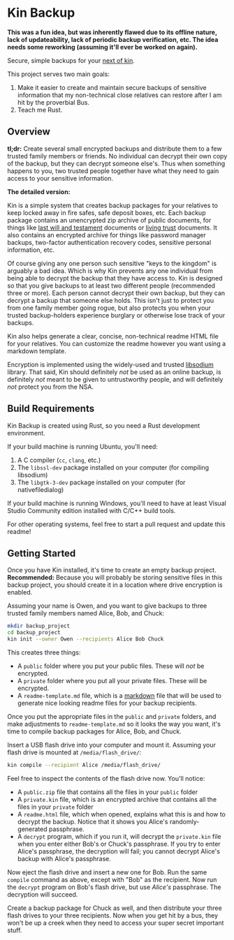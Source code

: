 Kin Backup
==========

**This was a fun idea, but was inherently flawed due to its offline nature, lack of updateability, lack of periodic backup verification, etc. The idea needs some reworking (assuming it'll ever be worked on again).**

Secure, simple backups for your [next of kin](https://en.wikipedia.org/wiki/Next_of_kin).

This project serves two main goals:

1. Make it easier to create and maintain secure backups of sensitive information that my non-technical close relatives can restore after I am hit by the proverbial Bus.
2. Teach me Rust.

Overview
--------

**tl;dr:** Create several small encrypted backups and distribute them to a few trusted family members or friends. No individual can decrypt their own copy of the backup, but they can decrypt someone else's. Thus when something happens to you, two trusted people together have what they need to gain access to your sensitive information.

**The detailed version:**

Kin is a simple system that creates backup packages for your relatives to keep locked away in fire safes, safe deposit boxes, etc. Each backup package contains an unencrypted zip archive of public documents, for things like [last will and testament](https://en.wikipedia.org/wiki/Will_and_testament) documents or [living trust](https://en.wikipedia.org/wiki/Trust_law) documents. It also contains an encrypted archive for things like password manager backups, two-factor authentication recovery codes, sensitive personal information, etc.

Of course giving any one person such sensitive "keys to the kingdom" is arguably a bad idea. Which is why Kin prevents any one individual from being able to decrypt the backup that they have access to. Kin is designed so that you give backups to at least two different people (recommended three or more). Each person cannot decrypt their own backup, but they can decrypt a backup that someone else holds. This isn't just to protect you from one family member going rogue, but also protects you when your trusted backup-holders experience burglary or otherwise lose track of your backups.

Kin also helps generate a clear, concise, non-technical readme HTML file for your relatives. You can customize the readme however you want using a markdown template.

Encryption is implemented using the widely-used and trusted [libsodium](https://download.libsodium.org/doc/) library. That said, Kin should definitely _not_ be used as an online backup, is definitely _not_ meant to be given to untrustworthy people, and will definitely _not_ protect you from the NSA.

Build Requirements
------------------

Kin Backup is created using Rust, so you need a Rust development environment.

If your build machine is running Ubuntu, you'll need:

1. A C compiler (`cc`, `clang`, etc.)
2. The `libssl-dev` package installed on your computer (for compiling libsodium)
3. The `libgtk-3-dev` package installed on your computer (for nativefiledialog)

If your build machine is running Windows, you'll need to have at least Visual Studio Community edition installed with C/C++ build tools.

For other operating systems, feel free to start a pull request and update this readme!

Getting Started
---------------

Once you have Kin installed, it's time to create an empty backup project. **Recommended:** Because you will probably be storing sensitive files in this backup project, you should create it in a location where drive encryption is enabled.

Assuming your name is Owen, and you want to give backups to three trusted family members named Alice, Bob, and Chuck:

```bash
mkdir backup_project
cd backup_project
kin init --owner Owen --recipients Alice Bob Chuck
```

This creates three things:

* A `public` folder where you put your public files. These will _not_ be encrypted.
* A `private` folder where you put all your private files. These will be encrypted.
* A `readme-template.md` file, which is a [markdown](https://github.com/adam-p/markdown-here/wiki/Markdown-Cheatsheet) file that will be used to generate nice looking readme files for your backup recipients.

Once you put the appropriate files in the `public` and `private` folders, and make adjustments to `readme-template.md` so it looks the way you want, it's time to compile backup packages for Alice, Bob, and Chuck.

Insert a USB flash drive into your computer and mount it. Assuming your flash drive is mounted at `/media/flash_drive/`:

```bash
kin compile --recipient Alice /media/flash_drive/
```

Feel free to inspect the contents of the flash drive now. You'll notice:

* A `public.zip` file that contains all the files in your `public` folder
* A `private.kin` file, which is an encrypted archive that contains all the files in your `private` folder
* A `readme.html` file, which when opened, explains what this is and how to decrypt the backup. Notice that it shows you Alice's randomly-generated passphrase.
* A `decrypt` program, which if you run it, will decrypt the `private.kin` file when you enter either Bob's or Chuck's passphrase. If you try to enter Alice's passphrase, the decryption will fail; you cannot decrypt Alice's backup with Alice's passphrase.

Now eject the flash drive and insert a new one for Bob. Run the same `compile` command as above, except with "Bob" as the recipient. Now run the `decrypt` program on Bob's flash drive, but use _Alice's_ passphrase. The decryption will succeed.

Create a backup package for Chuck as well, and then distribute your three flash drives to your three recipients. Now when you get hit by a bus, they won't be up a creek when they need to access your super secret important stuff.
